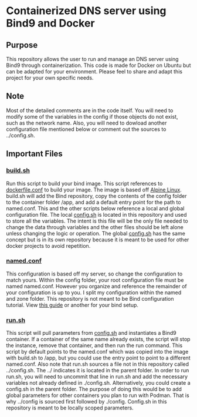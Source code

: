 
# Containerized DNS server using Bind9 and Docker

## Purpose
This repository allows the user to run and manage an DNS server using Bind9 through containerization. This code is made for Docker on Ubuntu but can be adapted for your environment. Please feel to share and adapt this project for your own specific needs.

## Note
Most of the detailed comments are in the code itself. You will need to modify some of the variables in the config if those objects do not exist, such as the network name. Also, you will need to dowload another configuration file mentioned below or comment out the sources to ../config.sh.

## Important Files
### [build.sh](https://github.com/notarobot767/dns-bind9/blob/master/build.sh)
Run this script to build your bind image. This script references to [dockerfile.conf](https://github.com/notarobot767/dns-bind9/blob/master/dockerfile.conf) to build your image. The image is based off [Alpine Linux](https://hub.docker.com/_/alpine). build.sh will add the Bind repository, copy the contents of the config folder to the container folder /app, and add a default entry point for the path to named.conf. This and the other scripts below reference a local and global configuration file. The local [config.sh](https://github.com/notarobot767/dns-bind9/blob/master/config/config.sh) is located in this repository and used to store all the variables. The intent is this file will be the only file needed to change the data through variables and the other files should be left alone unless changing the logic or operation. The global [config.sh](https://github.com/notarobot767/global_config) has the same concept but is in its own repository because it is meant to be used for other docker projects to avoid repetition.

### [named.conf](https://github.com/notarobot767/dns-bind9/blob/master/config/named.conf)
This configuration is based off my server, so change the configuration to match yours. Within the config folder, your root configuration file must be named named.conf. However you organize and reference the remainder of your configuration is up to you. I split my configuration within the named and zone folder. This repository is not meant to be Bind configuration tutorial. View [this guide](https://bind9.readthedocs.io/en/latest/) or another for your bind setup.

### [run.sh](https://github.com/notarobot767/dns-bind9/blob/master/run.sh)
This script will pull parameters from [config.sh](https://github.com/notarobot767/dns-bind9/blob/master/config.sh) and instantiates a Bind9 container. If a container of the same name already exists, the script will stop the instance, remove that container, and then run the run command. This script by default points to the named.conf which was copied into the image with build.sh to /app, but you could use the entry point to point to a different named.conf. Also note that run.sh sources a file not in this repository called ../config.sh. The ../ indicates it is located in the parent folder. In order to run run.sh, you will need to uncommit that line in run.sh and add the necessary variables not already defined in ./config.sh. Alternatively, you could create a config.sh in the parent folder. The purpose of doing this would be to add global parameters for other containers you plan to run with Podman. That is why ../config is sourced first followed by ./config. Config.sh in this repository is meant to be locally scoped parameters.
